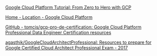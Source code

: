 
[Google Cloud Platform Tutorial: From Zero to Hero with GCP](https://www.freecodecamp.org/news/google-cloud-platform-from-zero-to-hero)

[Home - Location - Google Cloud Platform](https://console.cloud.google.com/home/dashboard?project=location-336402)

[GitHub - tomcis/gcp-pro-de-certification: Google Cloud Platform Professional Data Engineer Certification resources](https://github.com/tomcis/gcp-pro-de-certification)

[agasthik/GoogleCloudArchitectProfessional: Resources to prepare for Google Certified Cloud Architect Professional Exam - 2017](https://github.com/agasthik/GoogleCloudArchitectProfessional)
